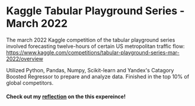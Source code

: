 # Kaggle Tabular Playground Series - March 2022

The march 2022 Kaggle competition of the tabular playground series involved forecasting twelve-hours of certain US metropolitan traffic flow: https://www.kaggle.com/competitions/tabular-playground-series-mar-2022/overview

Utilized Python, Pandas, Numpy, Scikit-learn and Yandex's Catagory Boosted Regressor to prepare and analyze data. Finished in the top 10% of global competitors. 

<h4>Check out my <a href="https://www.linkedin.com/posts/adarschwarzbach_i-recently-competed-in-my-first-kaggle-competition-activity-6920554322330099712-vohl?utm_source=linkedin_share&utm_medium=member_desktop_web">reflection</a> on the this expereince!</h4>
